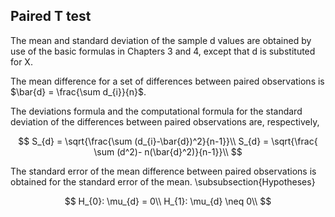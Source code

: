 ## Paired T test
The mean and standard deviation of the sample d values are
obtained by use of the basic formulas in Chapters 3 and 4, except
that d is substituted for X.

The mean difference for a set of differences between paired
observations is $\bar{d} = \frac{\sum d_{i}}{n}$.

The deviations formula and the computational formula for the
standard deviation of the differences between paired observations
are, respectively,

$$
S_{d} = \sqrt{\frac{\sum (d_{i}-\bar{d})^2}{n-1}}\\
S_{d} = \sqrt{\frac{ \sum (d^2)- n(\bar{d}^2)}{n-1}}\\
$$

The standard error of the mean difference between paired
observations is obtained for the standard error of the mean.
\subsubsection{Hypotheses}

$$
H_{0}: \mu_{d} = 0\\
H_{1}: \mu_{d} \neq 0\\
$$
